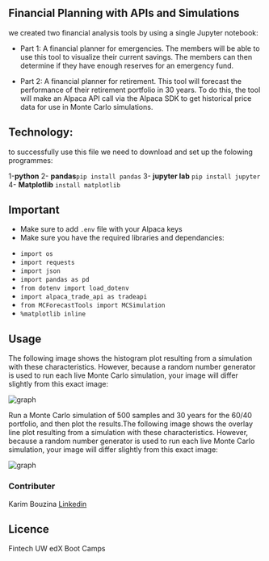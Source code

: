 ## Financial Planning with APIs and Simulations

we created two financial analysis tools by using a single Jupyter notebook:

- Part 1: A financial planner for emergencies. The members will be able to use this tool to visualize their current savings. The members can then determine if they have enough reserves for an emergency fund.

- Part 2: A financial planner for retirement. This tool will forecast the performance of their retirement portfolio in 30 years. To do this, the tool will make an Alpaca API call via the Alpaca SDK to get historical price data for use in Monte Carlo simulations.


## Technology:

to successfully use this file we need to download and set up the folowing programmes:

1-**python**
2- **pandas**`pip install pandas`
3- **jupyter lab** `pip install jupyter`
4- **Matplotlib** `install matplotlib`

## Important

* Make sure to add `.env` file with your Alpaca keys 
* Make sure you have the required libraries and dependancies:

- `import os`
- `import requests`
- `import json`
- `import pandas as pd`
- `from dotenv import load_dotenv`
- `import alpaca_trade_api as tradeapi`
- `from MCForecastTools import MCSimulation`
- `%matplotlib inline`



## Usage
The following image shows the histogram plot resulting from a simulation with these characteristics. However, because a random number generator is used to run each live Monte Carlo simulation, your image will differ slightly from this exact image:

![graph](../Fintechallenge5/Images/5-4-monte-carlo-histogram.png)

Run a Monte Carlo simulation of 500 samples and 30 years for the 60/40 portfolio, and then plot the results.The following image shows the overlay line plot resulting from a simulation with these characteristics. However, because a random number generator is used to run each live Monte Carlo simulation, your image will differ slightly from this exact image:

![graph](../Fintechallenge5/Images/5-4-monte-carlo-line-plot.png)

### Contributer 

Karim Bouzina [Linkedin](https://www.linkedin.com/feed/)

## Licence
Fintech UW edX Boot Camps